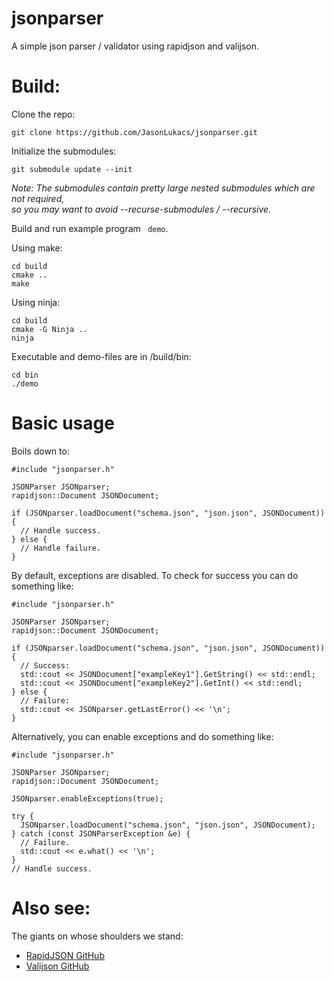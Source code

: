 # jsonparser 
A simple json parser / validator using rapidjson and valijson.

# Build:  
Clone the repo:  
```console
git clone https://github.com/JasonLukacs/jsonparser.git  
```
  
Initialize the submodules:  
```console
git submodule update --init
```
  
_Note: The submodules contain pretty large nested submodules which are not required,  
so you may want to avoid --recurse-submodules / --recursive._
  
Build and run example program ``` demo```.

  Using make:
  ```console
  cd build
  cmake ..
  make
  ```

  Using ninja:
  ```console
  cd build
  cmake -G Ninja ..
  ninja
  ```
  Executable and demo-files are in /build/bin:
  ```console
  cd bin
  ./demo
  ```

# Basic usage
Boils down to:
```console
#include "jsonparser.h"

JSONParser JSONparser;
rapidjson::Document JSONDocument;

if (JSONparser.loadDocument("schema.json", "json.json", JSONDocument)) {
  // Handle success.
} else {
  // Handle failure.
}
```

By default, exceptions are disabled.
To check for success you can do something like:
```console
#include "jsonparser.h"

JSONParser JSONparser;
rapidjson::Document JSONDocument;

if (JSONparser.loadDocument("schema.json", "json.json", JSONDocument)) {
  // Success:
  std::cout << JSONDocument["exampleKey1"].GetString() << std::endl;
  std::cout << JSONDocument["exampleKey2"].GetInt() << std::endl;
} else {
  // Failure:
  std::cout << JSONparser.getLastError() << '\n';
}
```

Alternatively, you can enable exceptions and do something like:
```console
#include "jsonparser.h"

JSONParser JSONparser;
rapidjson::Document JSONDocument;

JSONparser.enableExceptions(true);

try {
  JSONparser.loadDocument("schema.json", "json.json", JSONDocument);
} catch (const JSONParserException &e) {
  // Failure.
  std::cout << e.what() << '\n';
}
// Handle success.

```

# Also see:
The giants on whose shoulders we stand:
* [RapidJSON GitHub](https://github.com/Tencent/rapidjson/)
* [Valijson GitHub](https://github.com/tristanpenman/valijson/)
